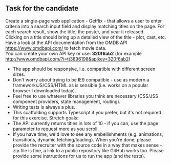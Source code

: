 ## Task for the candidate  
Create a single-page web application - Getflix - that allows a user to enter criteria into a search input field and display matching titles on the page. For each search result, show the title, the poster, and year it released.  
Clicking on a title should bring up a detailed view of the title - plot, cast, etc.  
Have a look at the API documentation from the OMDB API https://www.omdbapi.com/ to fetch movie data.  
You can create your own API key or use: **320f6ab2** (for example http://www.omdbapi.com/?i=tt3896198&apikey=320f6ab2)  
- The app should be responsive, i.e. compatible with different screen sizes.
- Don't worry about trying to be IE9 compatible - use as modern a framework/JS/CSS/HTML as is sensible (i.e. works on a popular browser I downloaded today).
- Feel free to use whatever libraries you think are necessary (CSS/JSS component providers, state management, routing).
- Writing tests is always a plus.
- This scaffolding supports Typescript if you prefer, but it's not required for this exercise.
Stretch goals:
- The API currently returns titles in lots of 10 - if you can, use the page parameter to request more as you scroll.
- If you have time, we'd love to see any embellishments (e.g. animations, transitions, dynamic fetching/loading).
When you're done, please provide the recruiter with the source code in a way that makes sense - zip file is fine, a link to a public repository like GitHub works too. Please provide some instructions for us to run the app (and the tests).